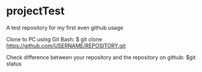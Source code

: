 # projectTest
A test repository for my first even github usage

Clone to PC using Git Bash:
$ git clone https://github.com/USERNAME/REPOSITORY.git

Check difference between your repository and the repository on github:
$git status
